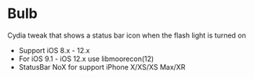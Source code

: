 Bulb
====

Cydia tweak that shows a status bar icon when the flash light is turned on

- Support iOS 8.x - 12.x
- For iOS 9.1 - iOS 12.x use libmoorecon(12)
- StatusBar NoX for support iPhone X/XS/XS Max/XR
